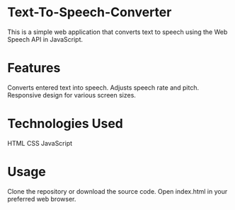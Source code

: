 # Text-To-Speech-Converter 
This is a simple web application that converts text to speech using the Web Speech API in JavaScript.

# Features
Converts entered text into speech.
Adjusts speech rate and pitch.
Responsive design for various screen sizes.


# Technologies Used
HTML
CSS
JavaScript

# Usage
Clone the repository or download the source code.
Open index.html in your preferred web browser.
